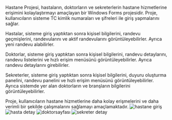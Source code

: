 
Hastane Projesi, hastaların, doktorların ve sekreterlerin hastane hizmetlerine erişimini kolaylaştırmayı amaçlayan bir Windows Forms projesidir. Proje, kullanıcıların sisteme TC kimlik numaraları ve şifreleri ile giriş yapmalarını sağlar.

Hastalar, sisteme giriş yaptıktan sonra kişisel bilgilerini, randevu geçmişlerini, randevularını ve aktif randevularını görüntüleyebilirler. Ayrıca yeni randevu alabilirler.

Doktorlar, sisteme giriş yaptıktan sonra kişisel bilgilerini, randevu detaylarını, randevu listelerini ve hızlı erişim menüsünü görüntüleyebilirler. Ayrıca randevu detaylarını girebilirler.

Sekreterler, sisteme giriş yaptıktan sonra kişisel bilgilerini, duyuru oluşturma panelini, randevu panelini ve hızlı erişim menüsünü görüntüleyebilirler. Ayrıca sistemde yer alan doktorların ve branşların bilgilerini görüntüleyebilirler.

Proje, kullanıcıların hastane hizmetlerine daha kolay erişmelerini ve daha verimli bir şekilde çalışmalarını sağlamayı amaçlamaktadır.
![hastane giriş](https://github.com/DemiraslanSumeyra/Proje_Hastane/assets/46317838/3bbc342a-91db-4cee-8318-b415eda7ca93)
![hasta detay](https://github.com/DemiraslanSumeyra/Proje_Hastane/assets/46317838/7c21aa4c-7415-41e9-9854-795e91267d4f)
![doktorsayfası](https://github.com/DemiraslanSumeyra/Proje_Hastane/assets/46317838/21c24513-f797-49d1-8184-8e19f70c7b63)
![sekreter detay](https://github.com/DemiraslanSumeyra/Proje_Hastane/assets/46317838/b1f68c2c-a1e1-416f-a65a-912eb72ff660)
